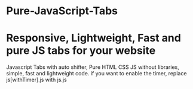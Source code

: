 # Pure-JavaScript-Tabs
# Responsive, Lightweight, Fast and pure JS tabs for your website
Javascript Tabs with auto shifter, Pure HTML CSS JS without libraries, simple, fast and lightweight code.
if you want to enable the timer, replace js[withTimer].js with js.js 
